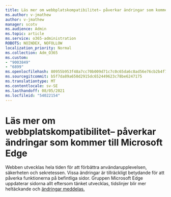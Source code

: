 ```yaml
---
title: Läs mer om webbplatskompatibilitet– påverkar ändringar som kommer till Microsoft Edge
ms.author: v-jmathew
author: v-jmathew
manager: scotv
ms.audience: Admin
ms.topic: article
ms.service: o365-administration
ROBOTS: NOINDEX, NOFOLLOW
localization_priority: Normal
ms.collection: Adm_O365
ms.custom:
- "9003849"
- "6899"
ms.openlocfilehash: 80955b953f48a7cc70b009d71c7c0c65da6c8ad56e76cb2b4f76edd2486dc076
ms.sourcegitcommit: b5f7da89a650d2915dc652449623c78be6247175
ms.translationtype: MT
ms.contentlocale: sv-SE
ms.lasthandoff: 08/05/2021
ms.locfileid: "54022154"
---
```

# <a name="learn-about-site-compatibilityaffecting-changes-coming-to-microsoft-edge"></a>Läs mer om webbplatskompatibilitet– påverkar ändringar som kommer till Microsoft Edge

Webben utvecklas hela tiden för att förbättra användarupplevelsen, säkerheten och sekretessen. Vissa ändringar är tillräckligt betydande för att påverka funktionerna på befintliga sidor. Gruppen Microsoft Edge uppdaterar sidorna allt eftersom tänket utvecklas, tidslinjer blir mer heltäckande och [ändringar meddelas.](https://go.microsoft.com/fwlink/?linkid=2135534)
